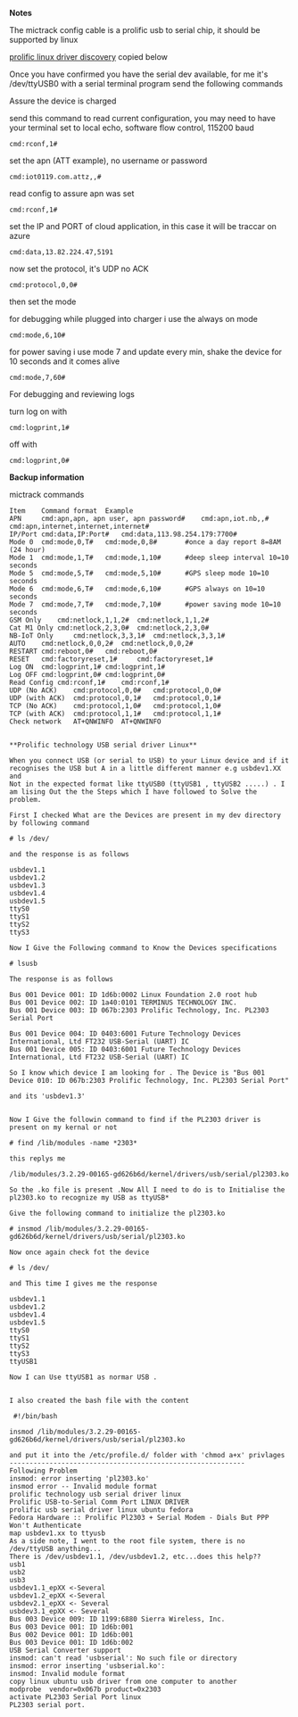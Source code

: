 **Notes**

The mictrack config cable is a prolific usb to serial chip, it should be supported by linux 

[prolific linux driver discovery](http://programmingknowledgeblog.blogspot.com/2013/12/prolific-usb-to-serial-comm-port-linux.html) copied below

Once you have confirmed you have the serial dev available, for me it's /dev/ttyUSB0
with a serial terminal program send the following commands

Assure the device is charged

send this command to read current configuration, you may need to have your terminal set to local echo, software flow control, 115200 baud

    cmd:rconf,1#

set the apn (ATT example), no username or password

    cmd:iot0119.com.attz,,#

read config to assure apn was set

    cmd:rconf,1#

set the IP and PORT of cloud application, in this case it will be traccar on azure

    cmd:data,13.82.224.47,5191

now set the protocol, it's UDP no ACK

    cmd:protocol,0,0#

then set the mode 

for debugging while plugged into charger i use the always on mode

    cmd:mode,6,10#     

for power saving i use mode 7 and update every min, shake the device for 10 seconds and it comes alive

    cmd:mode,7,60#

For debugging and reviewing logs

turn log on with 

    cmd:logprint,1#

off with 

    cmd:logprint,0#



**Backup information**

mictrack commands
```
Item	Command format	Example
APN 	cmd:apn,apn, apn user, apn password#	cmd:apn,iot.nb,,#
cmd:apn,internet,internet,internet#
IP/Port	cmd:data,IP:Port# 	cmd:data,113.98.254.179:7700#
Mode 0	cmd:mode,0,T# 	cmd:mode,0,8#       #once a day report 8=8AM (24 hour)
Mode 1	cmd:mode,1,T# 	cmd:mode,1,10#      #deep sleep interval 10=10 seconds
Mode 5	cmd:mode,5,T# 	cmd:mode,5,10#      #GPS sleep mode 10=10 seconds
Mode 6	cmd:mode,6,T# 	cmd:mode,6,10#      #GPS always on 10=10 seconds
Mode 7	cmd:mode,7,T# 	cmd:mode,7,10#      #power saving mode 10=10 seconds
GSM Only	cmd:netlock,1,1,2# 	cmd:netlock,1,1,2# 
Cat M1 Only	cmd:netlock,2,3,0#	cmd:netlock,2,3,0#
NB-IoT Only 	cmd:netlock,3,3,1# 	cmd:netlock,3,3,1# 
AUTO	cmd:netlock,0,0,2# 	cmd:netlock,0,0,2# 
RESTART	cmd:reboot,0# 	cmd:reboot,0# 
RESET	cmd:factoryreset,1# 	cmd:factoryreset,1# 
Log ON	cmd:logprint,1#	cmd:logprint,1#
Log OFF	cmd:logprint,0#	cmd:logprint,0#
Read Config	cmd:rconf,1#	cmd:rconf,1#
UDP (No ACK)	cmd:protocol,0,0#	cmd:protocol,0,0#
UDP (with ACK)	cmd:protocol,0,1#	cmd:protocol,0,1#
TCP (No ACK)	cmd:protocol,1,0#	cmd:protocol,1,0#
TCP (with ACK)	cmd:protocol,1,1#	cmd:protocol,1,1#
Check network	AT+QNWINFO	AT+QNWINFO
```


```

**Prolific technology USB serial driver Linux**

When you connect USB (or serial to USB) to your Linux device and if it recognises the USB but A in a little different manner e.g usbdev1.XX and 
Not in the expected format like ttyUSB0 (ttyUSB1 , ttyUSB2 .....) . I am lising Out the the Steps which I have followed to Solve the problem.

First I checked What are the Devices are present in my dev directory by following command

# ls /dev/

and the response is as follows

usbdev1.1
usbdev1.2
usbdev1.3
usbdev1.4
usbdev1.5
ttyS0
ttyS1
ttyS2
ttyS3

Now I Give the Following command to Know the Devices specifications

# lsusb

The response is as follows 

Bus 001 Device 001: ID 1d6b:0002 Linux Foundation 2.0 root hub
Bus 001 Device 002: ID 1a40:0101 TERMINUS TECHNOLOGY INC. 
Bus 001 Device 003: ID 067b:2303 Prolific Technology, Inc. PL2303 Serial Port

Bus 001 Device 004: ID 0403:6001 Future Technology Devices International, Ltd FT232 USB-Serial (UART) IC
Bus 001 Device 005: ID 0403:6001 Future Technology Devices International, Ltd FT232 USB-Serial (UART) IC

So I know which device I am looking for . The Device is "Bus 001 Device 010: ID 067b:2303 Prolific Technology, Inc. PL2303 Serial Port"

and its 'usbdev1.3'


Now I Give the followin command to find if the PL2303 driver is present on my kernal or not

# find /lib/modules -name *2303*

this replys me 

/lib/modules/3.2.29-00165-gd626b6d/kernel/drivers/usb/serial/pl2303.ko

So the .ko file is present .Now All I need to do is to Initialise the pl2303.ko to recognize my USB as ttyUSB*

Give the following command to initialize the pl2303.ko 

# insmod /lib/modules/3.2.29-00165-gd626b6d/kernel/drivers/usb/serial/pl2303.ko

Now once again check fot the device 

# ls /dev/

and This time I gives me the response 

usbdev1.1
usbdev1.2
usbdev1.4
usbdev1.5
ttyS0
ttyS1
ttyS2
ttyS3
ttyUSB1

Now I can Use ttyUSB1 as normar USB .


I also created the bash file with the content 

 #!/bin/bash         

insmod /lib/modules/3.2.29-00165-gd626b6d/kernel/drivers/usb/serial/pl2303.ko

and put it into the /etc/profile.d/ folder with 'chmod a+x' privlages
-----------------------------------------------------------
Following Problem 
insmod: error inserting 'pl2303.ko'
insmod error -- Invalid module format
prolific technology usb serial driver linux
Prolific USB-to-Serial Comm Port LINUX DRIVER
prolific usb serial driver linux ubuntu fedora
Fedora Hardware :: Prolific Pl2303 + Serial Modem - Dials But PPP Won't Authenticate
map usbdev1.xx to ttyusb
As a side note, I went to the root file system, there is no /dev/ttyUSB anything...
There is /dev/usbdev1.1, /dev/usbdev1.2, etc...does this help??
usb1
usb2
usb3
usbdev1.1_epXX <-Several
usbdev1.2_epXX <-Several
usbdev2.1_epXX <- Several
usbdev3.1_epXX <- Several
Bus 003 Device 009: ID 1199:6880 Sierra Wireless, Inc.
Bus 003 Device 001: ID 1d6b:001
Bus 002 Device 001: ID 1d6b:001
Bus 003 Device 001: ID 1d6b:002
USB Serial Converter support
insmod: can't read 'usbserial': No such file or directory
insmod: error inserting 'usbserial.ko': 
insmod: Invalid module format
copy linux ubuntu usb driver from one computer to another
modprobe  vendor=0x067b product=0x2303
activate PL2303 Serial Port linux
PL2303 serial port.

```